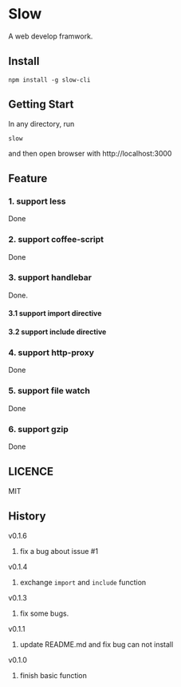 Slow
==============
A web develop framwork.

## Install

```
npm install -g slow-cli
```

## Getting Start

In any directory, run
```
slow
```
and then open browser with http://localhost:3000

## Feature

### 1. support less

Done

### 2. support coffee-script
 
Done

### 3. support handlebar
Done.

#### 3.1 support import directive

#### 3.2 support include directive

### 4. support http-proxy

Done

### 5. support file watch

Done

### 6. support gzip

Done


## LICENCE

  MIT

## History
v0.1.6

1. fix a bug about issue #1

v0.1.4

1. exchange ```import``` and ```include``` function

v0.1.3

1. fix some bugs.

v0.1.1

1. update README.md and fix bug can not install 

v0.1.0

1. finish basic function